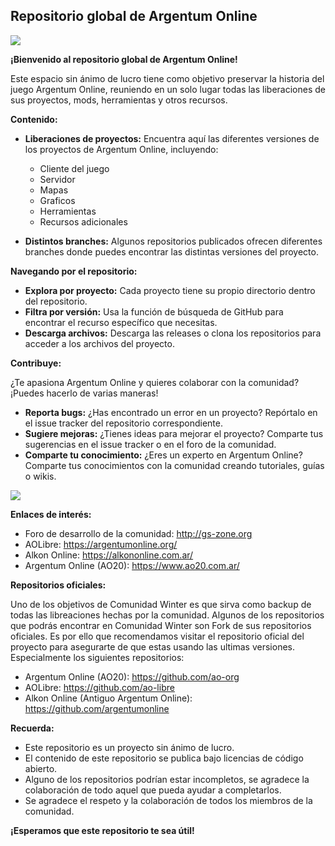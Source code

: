 ## Repositorio global de Argentum Online

<img src="https://i.imgur.com/qFJ6EoN.png"></img>

**¡Bienvenido al repositorio global de Argentum Online!**

Este espacio sin ánimo de lucro tiene como objetivo preservar la historia del juego Argentum Online, reuniendo en un solo lugar todas las liberaciones de sus proyectos, mods, herramientas y otros recursos.

**Contenido:**

* **Liberaciones de proyectos:** Encuentra aquí las diferentes versiones de los proyectos de Argentum Online, incluyendo:
    * Cliente del juego
    * Servidor
    * Mapas
    * Graficos
    * Herramientas
    * Recursos adicionales

* **Distintos branches:** Algunos repositorios publicados ofrecen diferentes branches donde puedes encontrar las distintas versiones del proyecto.

**Navegando por el repositorio:**

* **Explora por proyecto:** Cada proyecto tiene su propio directorio dentro del repositorio.
* **Filtra por versión:** Usa la función de búsqueda de GitHub para encontrar el recurso específico que necesitas.
* **Descarga archivos:** Descarga las releases o clona los repositorios para acceder a los archivos del proyecto.

**Contribuye:**

¿Te apasiona Argentum Online y quieres colaborar con la comunidad? ¡Puedes hacerlo de varias maneras!

* **Reporta bugs:** ¿Has encontrado un error en un proyecto? Repórtalo en el issue tracker del repositorio correspondiente.
* **Sugiere mejoras:** ¿Tienes ideas para mejorar el proyecto? Comparte tus sugerencias en el issue tracker o en el foro de la comunidad.
* **Comparte tu conocimiento:** ¿Eres un experto en Argentum Online? Comparte tus conocimientos con la comunidad creando tutoriales, guías o wikis.

<img src="https://i.imgur.com/zpWmR4l.png"></img>

**Enlaces de interés:**
* Foro de desarrollo de la comunidad: http://gs-zone.org
* AOLibre: https://argentumonline.org/
* Alkon Online: https://alkononline.com.ar/
* Argentum Online (AO20): https://www.ao20.com.ar/

**Repositorios oficiales:**

Uno de los objetivos de Comunidad Winter es que sirva como backup de todas las libreaciones hechas por la comunidad. Algunos de los repositorios que podrás encontrar en Comunidad Winter son Fork de sus repositorios oficiales.
Es por ello que recomendamos visitar el repositorio oficial del proyecto para asegurarte de que estas usando las ultimas versiones. Especialmente los siguientes repositorios:

* Argentum Online (AO20): https://github.com/ao-org
* AOLibre: https://github.com/ao-libre
* Alkon Online (Antiguo Argentum Online): https://github.com/argentumonline

**Recuerda:**

* Este repositorio es un proyecto sin ánimo de lucro.
* El contenido de este repositorio se publica bajo licencias de código abierto.
* Alguno de los repositorios podrían estar incompletos, se agradece la colaboración de todo aquel que pueda ayudar a completarlos.
* Se agradece el respeto y la colaboración de todos los miembros de la comunidad.

**¡Esperamos que este repositorio te sea útil!**
